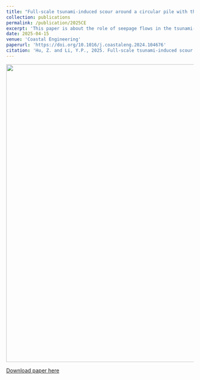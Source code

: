 ```yaml
---
title: "Full-scale tsunami-induced scour around a circular pile with three-dimensional seepage"
collection: publications
permalink: /publication/2025CE
excerpt: 'This paper is about the role of seepage flows in the tsunami-induced scour.'
date: 2025-04-15
venue: 'Coastal Engineering'
paperurl: 'https://doi.org/10.1016/j.coastaleng.2024.104676'
citation: 'Hu, Z. and Li, Y.P., 2025. Full-scale tsunami-induced scour around a circular pile with three-dimensional seepage. <i>Coast. Eng.</i>, 197: 104676.'
---
```

<div align=center><img src="http://huzhengyu.github.io/images/2025CE.jpg" width = 800></div>

[Download paper here](http://huzhengyu.github.io/files/2025CE.pdf)